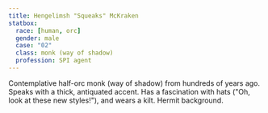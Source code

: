 ```yaml
---
title: Hengelimsh "Squeaks" McKraken
statbox:
  race: [human, orc]
  gender: male
  case: "02"
  class: monk (way of shadow)
  profession: SPI agent
---
```

Contemplative half-orc monk (way of shadow) from hundreds of years ago. Speaks with a thick, antiquated accent. Has a fascination with hats ("Oh, look at these new styles!"), and wears a kilt. Hermit background.
